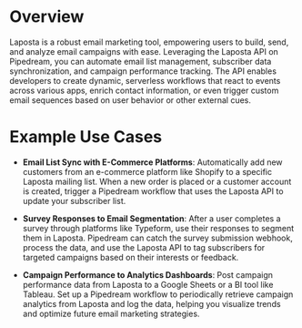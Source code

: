 # Overview

Laposta is a robust email marketing tool, empowering users to build, send, and analyze email campaigns with ease. Leveraging the Laposta API on Pipedream, you can automate email list management, subscriber data synchronization, and campaign performance tracking. The API enables developers to create dynamic, serverless workflows that react to events across various apps, enrich contact information, or even trigger custom email sequences based on user behavior or other external cues.

# Example Use Cases

- **Email List Sync with E-Commerce Platforms**: Automatically add new customers from an e-commerce platform like Shopify to a specific Laposta mailing list. When a new order is placed or a customer account is created, trigger a Pipedream workflow that uses the Laposta API to update your subscriber list.

- **Survey Responses to Email Segmentation**: After a user completes a survey through platforms like Typeform, use their responses to segment them in Laposta. Pipedream can catch the survey submission webhook, process the data, and use the Laposta API to tag subscribers for targeted campaigns based on their interests or feedback.

- **Campaign Performance to Analytics Dashboards**: Post campaign performance data from Laposta to a Google Sheets or a BI tool like Tableau. Set up a Pipedream workflow to periodically retrieve campaign analytics from Laposta and log the data, helping you visualize trends and optimize future email marketing strategies.
